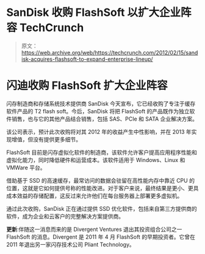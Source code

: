 # SanDisk 收购 FlashSoft 以扩大企业阵容 TechCrunch

> 原文：<https://web.archive.org/web/https://techcrunch.com/2012/02/15/sandisk-acquires-flashsoft-to-expand-enterprise-lineup/>

# 闪迪收购 FlashSoft 扩大企业阵容

闪存制造商和存储系统技术提供商 SanDisk 今天宣布，它已经收购了专注于缓存软件产品的 T2 flash soft。今后，SanDisk 将把 FlashSoft 的产品既作为独立软件销售，也与它的其他产品结合销售，包括 SAS、PCIe 和 SATA 企业解决方案。

该公司表示，预计此次收购将对其 2012 年的收益产生中性影响，并在 2013 年实现增值，但没有提供更多细节。

FlashSoft 目前是闪存虚拟化软件的制造商，该软件允许客户提高应用程序性能和虚拟化能力，同时降低硬件和运营成本。该软件适用于 Windows、Linux 和 VMWare 平台。

借助基于 SSD 的高速缓存，最常访问的数据会驻留在高性能内存中靠近 CPU 的位置，这就是它如何提供号称的性能改进。对于客户来说，最终结果是更小、更具成本效益的存储配置，这反过来允许他们在每台服务器上部署更多虚拟机。

通过此次收购，SanDisk 正在通过提供 SSD 优化软件，包括来自第三方提供商的软件，成为企业和云客户的完整解决方案提供商。

**更新**:伴随这一消息而来的是 Divergent Ventures 退出其投资组合公司之一 FlashSoft 的消息。Divergent 是 2011 年 4 月 FlashSoft 的早期投资者。它曾在 2011 年退出另一家闪存技术公司 Pliant Technology。